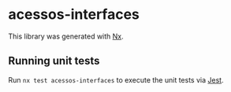 # acessos-interfaces

This library was generated with [Nx](https://nx.dev).

## Running unit tests

Run `nx test acessos-interfaces` to execute the unit tests via [Jest](https://jestjs.io).
